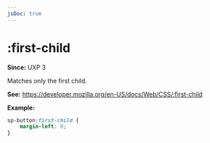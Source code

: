 ```yaml
---
jsDoc: true
---
```

# :first-child

**Since:** UXP 3

Matches only the first child.

**See:** https://developer.mozilla.org/en-US/docs/Web/CSS/:first-child

**Example:**

```css
sp-button:first-child {
    margin-left: 0;
}
```

